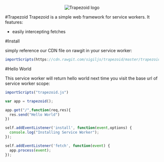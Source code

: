 <p align="center">
  <img src="https://upload.wikimedia.org/wikipedia/commons/b/b7/Isosceles_trapezoid.jpg" alt="Trapezoid logo"/>
</p>

#Trapezoid
Trapezoid is a simple web framework for service workers. It features:
* easily intercepting fetches

#Install

simply reference our CDN file on rawgit in your service worker:
```javascript
importScripts(https://cdn.rawgit.com/sigiljs/trapezoid/master/trapezoid.js)
```

#Hello World

This service worker will return hello world next time you visit the base url of service worker scope:

```javascript
importScripts("trapezoid.js")

var app = trapezoid();

app.get("/",function(req,res){
  res.send("Hello World")
})

self.addEventListener('install', function(event,options) {
  console.log("Installing Service Worker");
});

self.addEventListener('fetch', function(event) {
  app.process(event);
});

```
